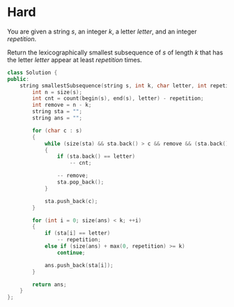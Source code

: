 # Hard

You are given a string $s$, an integer $k$, a letter $letter$, and an integer $repetition$.

Return the lexicographically smallest subsequence of $s$ of length $k$ that has the letter $letter$ appear at least $repetition$ times.

```cpp
class Solution {
public:
    string smallestSubsequence(string s, int k, char letter, int repetition) {
        int n = size(s);
        int cnt = count(begin(s), end(s), letter) - repetition;
        int remove = n - k;
        string sta = "";
        string ans = "";

        for (char c : s)
        {
            while (size(sta) && sta.back() > c && remove && (sta.back() != letter || cnt))
            {
                if (sta.back() == letter)
                    -- cnt;

                -- remove;
                sta.pop_back();
            }

            sta.push_back(c);
        }

        for (int i = 0; size(ans) < k; ++i)
        {
            if (sta[i] == letter)
                -- repetition;
            else if (size(ans) + max(0, repetition) >= k)
                continue;

            ans.push_back(sta[i]);
        }

        return ans;
    }
};
```
